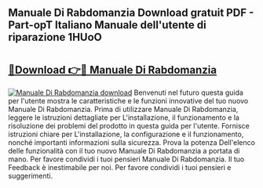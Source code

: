 ## Manuale Di Rabdomanzia Download gratuit PDF - Part-opT Italiano Manuale dell'utente di riparazione 1HUoO

# <h2><a href="http://df91kr.blite.top/?on=Manuale+Di+Rabdomanzia">🔗Download 👉🔴 Manuale Di Rabdomanzia</a></h2>

[![Manuale Di Rabdomanzia download](https://i.imgur.com/lujVjoI.png)](http://df91kr.blite.top/?on=Manuale+Di+Rabdomanzia)
Benvenuti nel futuro questa guida per l'utente mostra le caratteristiche e le funzioni innovative del tuo nuovo Manuale Di Rabdomanzia. Prima di utilizzare Manuale Di Rabdomanzia, leggere le istruzioni dettagliate per L'installazione, il funzionamento e la risoluzione dei problemi del prodotto in questa guida per l'utente. Fornisce istruzioni chiare per L'installazione, la configurazione e il funzionamento, nonché importanti informazioni sulla sicurezza. Prova la potenza Dell'elenco delle funzionalità con il tuo nuovo Manuale Di Rabdomanzia a portata di mano. Per favore condividi i tuoi pensieri Manuale Di Rabdomanzia. Il tuo Feedback è inestimabile per noi. Per favore condividi i tuoi pensieri e suggerimenti.
